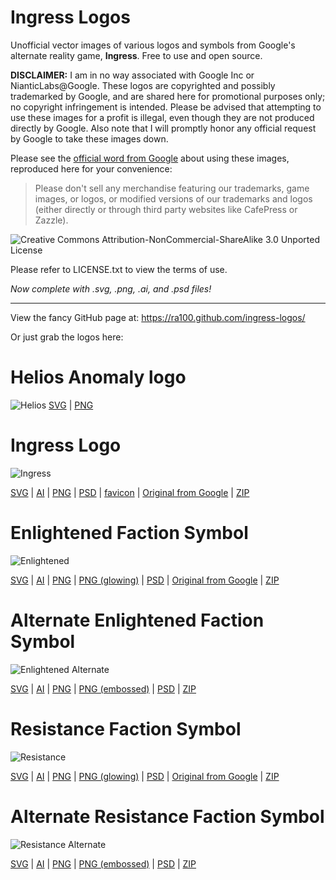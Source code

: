 Ingress Logos
=============

Unofficial vector images of various logos and symbols from Google's alternate reality game, __Ingress__. Free to use and open source.

__DISCLAIMER:__ I am in no way associated with Google Inc or NianticLabs@Google. These logos are copyrighted and possibly trademarked by Google, and are shared here for promotional purposes only; no copyright infringement is intended. Please be advised that attempting to use these images for a profit is illegal, even though they are not produced directly by Google. Also note that I will promptly honor any official request by Google to take these images down.

Please see the [official word from Google](https://support.google.com/ingress/answer/2924461) about using these images, reproduced here for your convenience:

> Please don't sell any merchandise featuring our trademarks, game images, or logos, or modified versions of our trademarks and logos (either directly or through third party websites like CafePress or Zazzle).

![Creative Commons Attribution-NonCommercial-ShareAlike 3.0 Unported License](https://i.creativecommons.org/l/by-nc-sa/3.0/88x31.png)

Please refer to LICENSE.txt to view the terms of use.

_Now complete with .svg, .png, .ai, and .psd files!_

* * *

View the fancy GitHub page at: https://ra100.github.com/ingress-logos/

Or just grab the logos here:

# Helios Anomaly logo
![Helios](https://raw.githubusercontent.com/ra100/ingress-logos/master/helios/helios.svg)
[SVG](https://raw.githubusercontent.com/ra100/ingress-logos/master/helios/helios.svg) | [PNG](https://raw.githubusercontent.com/ra100/ingress-logos/master/helios/helios.png)

# Ingress Logo
![Ingress](https://raw.githubusercontent.com/ra100/ingress-logos/master/ingress_logo/ingress.svg)

[SVG](https://raw.githubusercontent.com/ra100/ingress-logos/master/ingress_logo/ingress.svg) | [AI](https://raw.githubusercontent.com/ra100/ingress-logos/master/ingress_logo/ingress.ai) | [PNG](https://raw.githubusercontent.com/ra100/ingress-logos/master/ingress_logo/ingress.png) | [PSD](https://raw.githubusercontent.com/ra100/ingress-logos/master/ingress_logo/ingress.psd) | [favicon](https://ra100.github.com/ingress-logos/favicon.ico) | [Original from Google](https://raw.githubusercontent.com/ra100/ingress-logos/master/ingress_logo/ingress_original.png) | [ZIP](https://raw.githubusercontent.com/ra100/ingress-logos/master/ingress_logo/ingress_logos.zip)

# Enlightened Faction Symbol
![Enlightened](https://raw.githubusercontent.com/ra100/ingress-logos/master/enlightened/enlightened.png)

[SVG](https://raw.githubusercontent.com/ra100/ingress-logos/master/enlightened/enlightened.svg) | [AI](https://raw.githubusercontent.com/ra100/ingress-logos/master/enlightened/enlightened.ai) | [PNG](https://raw.githubusercontent.com/ra100/ingress-logos/master/enlightened/enlightened.png) | [PNG (glowing)](https://raw.githubusercontent.com/ra100/ingress-logos/master/enlightened/enlightened_glow.png) | [PSD](https://raw.githubusercontent.com/ra100/ingress-logos/master/enlightened/enlightened.psd) | [Original from Google](https://ra100.github.com/ingress-logos/enl.png) | [ZIP](https://raw.githubusercontent.com/ra100/ingress-logos/master/enlightened/enlightened_faction_symbol.zip)

# Alternate Enlightened Faction Symbol
![Enlightened Alternate](https://raw.githubusercontent.com/ra100/ingress-logos/master/enlightened_alt/enlightened_alt.svg)

[SVG](https://raw.githubusercontent.com/ra100/ingress-logos/master/enlightened_alt/enlightened_alt.svg) | [AI](https://raw.githubusercontent.com/ra100/ingress-logos/master/enlightened_alt/enlightened_alt.ai) | [PNG](https://raw.githubusercontent.com/ra100/ingress-logos/master/enlightened_alt/enlightened_alt.png) | [PNG (embossed)](https://raw.githubusercontent.com/ra100/ingress-logos/master/enlightened_alt/enlightened_alt_embossed.png) | [PSD](https://raw.githubusercontent.com/ra100/ingress-logos/master/enlightened_alt/enlightened_alt.psd) | [ZIP](https://raw.githubusercontent.com/ra100/ingress-logos/master/enlightened/enlightened_faction_alt_symbol.zip)

# Resistance Faction Symbol
![Resistance](https://raw.githubusercontent.com/ra100/ingress-logos/master/resistance/resistance.svg)

[SVG](https://raw.githubusercontent.com/ra100/ingress-logos/master/resistance/resistance.svg) | [AI](https://raw.githubusercontent.com/ra100/ingress-logos/master/resistance/resistance.ai) | [PNG](https://raw.githubusercontent.com/ra100/ingress-logos/master/resistance/resistance.png) | [PNG (glowing)](https://ra100.github.com/ingress-logos/resistance_glow.png) | [PSD](https://raw.githubusercontent.com/ra100/ingress-logos/master/resistance/resistance.psd) | [Original from Google](https://ra100.github.com/ingress-logos/res.png) | [ZIP](https://ra100.github.com/ingress-logos/resistance_faction_symbol.zip)

# Alternate Resistance Faction Symbol
![Resistance Alternate](https://raw.githubusercontent.com/ra100/ingress-logos/master/resistance_alt/resistance_alt.svg)

[SVG](https://raw.githubusercontent.com/ra100/ingress-logos/master/resistance_alt/resistance_alt.svg) | [AI](https://raw.githubusercontent.com/ra100/ingress-logos/master/resistance_alt/resistance_alt.ai) | [PNG](https://raw.githubusercontent.com/ra100/ingress-logos/master/resistance_alt/resistance_alt.png) | [PNG (embossed)](https://raw.githubusercontent.com/ra100/ingress-logos/master/resistance_alt/resistance_alt_embossed.png) | [PSD](https://raw.githubusercontent.com/ra100/ingress-logos/master/resistance_alt/resistance_alt.psd) | [ZIP](https://ra100.github.com/ingress-logos/resistance_faction_alt_symbol.zip)
